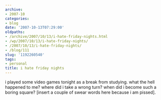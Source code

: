 ```yaml
---
archive:
- 2007-10
categories:
- blog
date: '2007-10-13T07:29:00'
oldpaths:
- /archive/2007/10/13/i-hate-friday-nights.html
- /wp/2007/10/13/i-hate-friday-nights/
- /2007/10/13/i-hate-friday-nights/
- /blog/111
slug: '1192260540'
tags:
- personal
title: i hate friday nights
---
```


i played some video games tonight as a break from studying. what the hell
happened to me? where did i take a wrong turn? when did i become such
a boring square? [insert a couple of swear words here because i am
pissed].

